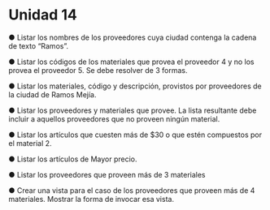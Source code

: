 # Unidad 14
● Listar los nombres de los proveedores cuya ciudad contenga
la cadena de texto “Ramos”.

● Listar los códigos de los materiales que provea el proveedor 4
y no los provea el proveedor 5. Se debe resolver de 3 formas.

● Listar los materiales, código y descripción, provistos por
proveedores de la ciudad de Ramos Mejía.

● Listar los proveedores y materiales que provee. La lista
resultante debe incluir a aquellos proveedores que no proveen
ningún material.

● Listar los artículos que cuesten más de $30 o que estén
compuestos por el material 2.

● Listar los artículos de Mayor precio.

● Listar los proveedores que proveen más de 3 materiales

● Crear una vista para el caso de los proveedores que proveen
más de 4 materiales. Mostrar la forma de invocar esa vista.
